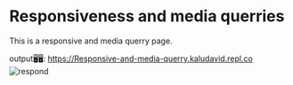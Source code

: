 # Responsiveness and media querries
This is a responsive and media querry page.

output🖥🖥: https://Responsive-and-media-querry.kaludavid.repl.co
![respond](https://user-images.githubusercontent.com/102557749/177868139-000fc2fc-8668-4396-83af-33951c159ebb.png)


